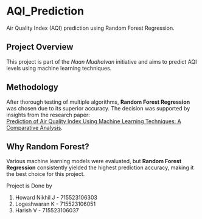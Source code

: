 # AQI_Prediction

Air Quality Index (AQI) prediction using Random Forest Regression.

## Project Overview
This project is part of the *Naan Mudhalvan* initiative and aims to predict AQI levels using machine learning techniques.

## Methodology
After thorough testing of multiple algorithms, **Random Forest Regression** was chosen due to its superior accuracy. The decision was supported by insights from the research paper:  
[Prediction of Air Quality Index Using Machine Learning Techniques: A Comparative Analysis](https://onlinelibrary.wiley.com/doi/10.1155/2023/4916267).

## Why Random Forest?
Various machine learning models were evaluated, but **Random Forest Regression** consistently yielded the highest prediction accuracy, making it the best choice for this project.


Project is Done by 
1. Howard Nikhil J - 715523106303
2. Logeshwaran K - 715523106051
3. Harish V - 715523106037
